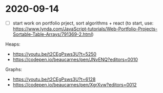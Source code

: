 # 2020-09-14

- [ ] start work on portfolio prject, sort algorithms + react (to start, use: https://www.lynda.com/JavaScript-tutorials/Web-Portfolio-Projects-Sortable-Table-Arrays/791369-2.html)

Heaps:

- https://youtu.be/t2CEgPsws3U?t=5250
- https://codepen.io/beaucarnes/pen/JNvENQ?editors=0010

Graphs:

- https://youtu.be/t2CEgPsws3U?t=6128
- https://codepen.io/beaucarnes/pen/XgrXvw?editors=0012

